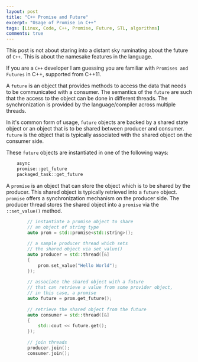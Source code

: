 ```yaml
---
layout: post
title: "C++ Promise and Future"
excerpt: "Usage of Promise in C++"
tags: [Linux, Code, C++, Promise, Future, STL, algorithms]
comments: true
---
```

This post is not about staring into a distant sky ruminating about the future of
``C++``. This is about the namesake features in the language.

If you are a ``C++`` developer I am guessing you are familiar with ``Promises
and Futures`` in C++, supported from C++11.

A ``future`` is an object that provides methods to access the data that needs to be
communicated with a consumer. The semantics of the ``future`` are such that the
access to the object can be done in different threads. The synchronization is
provided by the language/compiler across multiple threads.

In it's common form of usage, ``future`` objects are backed by a shared state
object or an object that is to be shared between producer and consumer.
``future`` is the object that is typically associated with the shared object on
the consumer side.

These ``future`` objects are instantiated in one of the following ways:
```cpp
    async
    promise::get_future
    packaged_task::get_future
```

A ``promise`` is an object that can store the object which is to be shared by
the producer. This shared object is typically retrieved into a ``future``
object. ``promise`` offers a synchronization mechanism on the producer side.
The producer thread stores the shared object into a ``promise`` via the
``::set_value()`` method.

```cpp
        // instantiate a promise object to share
        // an object of string type
        auto prom = std::promise<std::string>();
        
        // a sample producer thread which sets
        // the shared object via set_value()
        auto producer = std::thread([&]
        {
            prom.set_value("Hello World");
        });
        
        // associate the shared object with a future
        // that can retrieve a value from some provider object,
        // in this case, a promise
        auto future = prom.get_future();
        
        // retrieve the shared object from the future
        auto consumer = std::thread([&]
        {
            std::cout << future.get();
        });
        
        // join threads
        producer.join();
        consumer.join();

```
